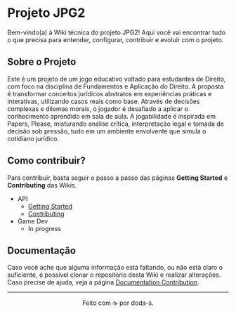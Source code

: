 # Projeto JPG2

Bem-vindo(a) à Wiki técnica do projeto JPG2! Aqui você vai encontrar tudo o que precisa para entender, configurar, contribuir e evoluir com o projeto.

## Sobre o Projeto

Este é um projeto de um jogo educativo voltado para estudantes de Direito, com foco na disciplina de Fundamentos e Aplicação do Direito. A proposta é transformar conceitos jurídicos abstratos em experiências práticas e interativas, utilizando casos reais como base. Através de decisões complexas e dilemas morais, o jogador é desafiado a aplicar o conhecimento aprendido em sala de aula. A jogabilidade é inspirada em Papers, Please, misturando análise crítica, interpretação legal e tomada de decisão sob pressão, tudo em um ambiente envolvente que simula o cotidiano jurídico.

## Como contribuir?

Para contribuir, basta seguir o passo a passo das páginas **Getting Started** e **Contributing** das Wikis.

- API
  - [Getting Started](api/getting-started.md)
  - [Contributing](api/contributing.md)
- Game Dev
  - In progress

## Documentação

Caso você ache que alguma informação está faltando, ou não está claro o suficiente, é possível clonar o repositório desta Wiki e realizar alterações. Caso precise de ajuda, veja a página [Documentation Contribution](#).

---

<div align="center">Feito com ☕ por doda-s.</div>